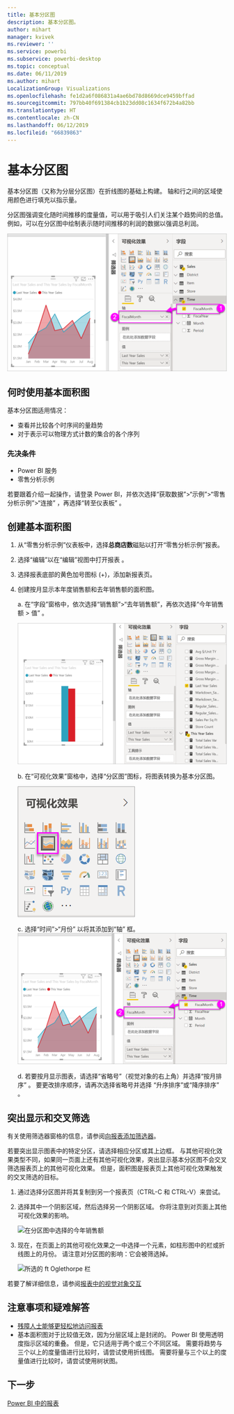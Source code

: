 ```yaml
---
title: 基本分区图
description: 基本分区图。
author: mihart
manager: kvivek
ms.reviewer: ''
ms.service: powerbi
ms.subservice: powerbi-desktop
ms.topic: conceptual
ms.date: 06/11/2019
ms.author: mihart
LocalizationGroup: Visualizations
ms.openlocfilehash: fe1d2a6f086831a4ae6bd78d8669dce9459bffad
ms.sourcegitcommit: 797bb40f691384cb1b23dd08c1634f672b4a82bb
ms.translationtype: HT
ms.contentlocale: zh-CN
ms.lasthandoff: 06/12/2019
ms.locfileid: "66839863"
---
```

# <a name="basic-area-chart"></a>基本分区图
基本分区图（又称为分层分区图）在折线图的基础上构建。 轴和行之间的区域使用颜色进行填充以指示量。 

分区图强调变化随时间推移的度量值，可以用于吸引人们关注某个趋势间的总值。 例如，可以在分区图中绘制表示随时间推移的利润的数据以强调总利润。

![](media/power-bi-visualization-basic-area-chart/powerbi-area-chartnew.png)

## <a name="when-to-use-a-basic-area-chart"></a>何时使用基本面积图
基本分区图适用情况：

* 查看并比较各个时序间的量趋势 
* 对于表示可以物理方式计数的集合的各个序列

### <a name="prerequisites"></a>先决条件
 - Power BI 服务
 - 零售分析示例

若要跟着介绍一起操作，请登录 Power BI，并依次选择“获取数据”\>“示例”\>“零售分析示例”>“连接”  ，再选择“转至仪表板”  。 

## <a name="create-a-basic-area-chart"></a>创建基本面积图
 

1. 从“零售分析示例”仪表板中，选择**总商店数**磁贴以打开“零售分析示例”报表。
2. 选择“编辑”以在“编辑”视图中打开报表  。
3. 选择报表底部的黄色加号图标 (+)，添加新报表页。
4. 创建按月显示本年度销售额和去年销售额的面积图。
   
   a. 在“字段”窗格中，依次选择“销售额”\>“去年销售额”，再依次选择“今年销售额 > 值”   。

   ![](media/power-bi-visualization-basic-area-chart/power-bi-bar-chart.png)

   b.  在“可视化效果”窗格中，选择“分区图”图标，将图表转换为基本分区图。

   ![](media/power-bi-visualization-basic-area-chart/convertchart.png)
   
   c.  选择“时间”\>“月份”  以将其添加到“轴”  框。   
   ![](media/power-bi-visualization-basic-area-chart/powerbi-area-chartnew.png)
   
   d.  若要按月显示图表，请选择“省略号”（视觉对象的右上角）并选择“按月排序”  。 要更改排序顺序，请再次选择省略号并选择  “升序排序”或“降序排序”  。

## <a name="highlighting-and-cross-filtering"></a>突出显示和交叉筛选
有关使用筛选器窗格的信息，请参阅[向报表添加筛选器](../power-bi-report-add-filter.md)。

若要突出显示图表中的特定分区，请选择相应分区或其上边框。  与其他可视化效果类型不同，如果同一页面上还有其他可视化效果，突出显示基本分区图不会交叉筛选报表页上的其他可视化效果。 但是，面积图是报表页上其他可视化效果触发的交叉筛选的目标。 

1. 通过选择分区图并将其复制到另一个报表页（CTRL-C 和 CTRL-V）来尝试。
2. 选择其中一个阴影区域，然后选择另一个阴影区域。 你将注意到对页面上其他可视化效果的影响。

    ![在分区图中选择的今年销售额](media/power-bi-visualization-basic-area-chart/power-bi-select-area.png)

3. 现在，在页面上的其他可视化效果之一中选择一个元素，如柱形图中的栏或折线图上的月份。 请注意对分区图的影响：它会被筛选掉。  

    ![所选的 ft Oglethorpe 栏](media/power-bi-visualization-basic-area-chart/power-bi-filter.png) 

若要了解详细信息，请参阅[报表中的视觉对象交互](../service-reports-visual-interactions.md)


## <a name="considerations-and-troubleshooting"></a>注意事项和疑难解答   
* [残障人士能够更轻松地访问报表](../desktop-accessibility.md)
* 基本面积图对于比较值无效，因为分层区域上是封闭的。 Power BI 使用透明度指示区域的重叠。 但是，它只适用于两个或三个不同区域。 需要将趋势与三个以上的度量值进行比较时，请尝试使用折线图。 需要将量与三个以上的度量值进行比较时，请尝试使用树状图。

## <a name="next-step"></a>下一步
[Power BI 中的报表](power-bi-visualization-card.md)  

